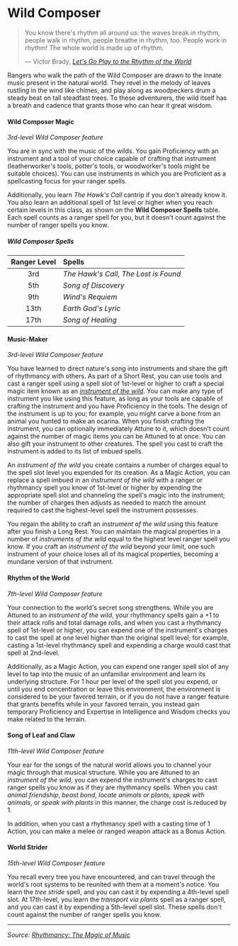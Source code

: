# Wild Composer

> You know there's rhythm all around us: the waves break in rhythm, people walk in rhythm, people breathe in rhythm, too. People work in rhythm! The whole world is made up of rhythm.
>
> — Victor Brady, _[Let's Go Play to the Rhythm of the World](https://youtu.be/g1zNAbrU1zM)_

Rangers who walk the path of the Wild Composer are drawn to the innate music present in the natural world. They revel in the melody of leaves rustling in the wind like chimes, and play along as woodpeckers drum a steady beat on tall steadfast trees. To these adventurers, the wild itself has a breath and cadence that grants those who can hear it great wisdom.

#### Wild Composer Magic

_3rd-level Wild Composer feature_

You are in sync with the music of the wilds. You gain Proficiency with an instrument and a tool of your choice capable of crafting that instrument (leatherworker's tools, potter's tools, or woodworker's tools might be suitable choices). You can use instruments in which you are Proficient as a spellcasting focus for your ranger spells.

Additionally, you learn _The Hawk's Call_ cantrip if you don't already know it. You also learn an additional spell of 1st level or higher when you reach certain levels in this class, as shown on the **Wild Composer Spells** table. Each spell counts as a ranger spell for you, but it doesn't count against the number of ranger spells you know.

##### Wild Composer Spells
| Ranger Level | Spells |
|:-:|:-|
| 3rd  | _The Hawk's Call_, _The Lost is Found_ |
| 5th  | _Song of Discovery_ |
| 9th  | _Wind's Requiem_ |
| 13th | _Earth God's Lyric_ |
| 17th | _Song of Healing_ |

#### Music-Maker

_3rd-level Wild Composer feature_

You have learned to direct nature's song into instruments and share the gift of rhythmancy with others. As part of a Short Rest, you can use tools and cast a ranger spell using a spell slot of 1st-level or higher to craft a special magic item known as an _[instrument of the wild](https://github.com/mpanighetti/dnd5e-magic-items/blob/main/instruments/instrument-of-the-wild.md)_. You can make any type of instrument you like using this feature, as long as your tools are capable of crafting the instrument and you have Proficiency in the tools. The design of the instrument is up to you; for example, you might carve a bone from an animal you hunted to make an ocarina. When you finish crafting the instrument, you can optionally immediately Attune to it, which doesn't count against the number of magic items you can be Attuned to at once. You can also gift your instrument to other creatures. The spell you cast to craft the instrument is added to its list of imbued spells.

An _instrument of the wild_ you create contains a number of charges equal to the spell slot level you expended for its creation. As a Magic Action, you can replace a spell imbued in an _instrument of the wild_ with a ranger or rhythmancy spell you know of 1st-level or higher by expending the appropriate spell slot and channeling the spell's magic into the instrument; the number of charges then adjusts as needed to match the amount required to cast the highest-level spell the instrument possesses.

You regain the ability to craft an _instrument of the wild_ using this feature after you finish a Long Rest. You can maintain the magical properties in a number of _instruments of the wild_ equal to the highest level ranger spell you know. If you craft an _instrument of the wild_ beyond your limit, one such instrument of your choice loses all of its magical properties, becoming a mundane version of that instrument.

#### Rhythm of the World

_7th-level Wild Composer feature_

Your connection to the world's secret song strengthens. While you are Attuned to an _instrument of the wild_, your rhythmancy spells gain a +1 to their attack rolls and total damage rolls, and when you cast a rhythmancy spell of 1st-level or higher, you can expend one of the instrument's charges to cast the spell at one level higher than the original spell level; for example, casting a 1st-level rhythmancy spell and expending a charge would cast that spell at 2nd-level.

Additionally, as a Magic Action, you can expend one ranger spell slot of any level to tap into the music of an unfamiliar environment and learn its underlying structure. For 1 hour per level of the spell slot you expend, or until you end concentration or leave this environment, the environment is considered to be your favored terrain, or if you do not have a ranger feature that grants benefits while in your favored terrain, you instead gain temporary Proficiency and Expertise in Intelligence and Wisdom checks you make related to the terrain.

#### Song of Leaf and Claw

_11th-level Wild Composer feature_

Your ear for the songs of the natural world allows you to channel your magic through that musical structure. While you are Attuned to an _instrument of the wild_, you can expend the instrument's charges to cast ranger spells you know as if they are rhythmancy spells. When you cast _animal friendship_, _beast bond_, _locate animals or plants_, _speak with animals_, or _speak with plants_ in this manner, the charge cost is reduced by 1.

In addition, when you cast a rhythmancy spell with a casting time of 1 Action, you can make a melee or ranged weapon attack as a Bonus Action.

#### World Strider

_15th-level Wild Composer feature_

You recall every tree you have encountered, and can travel through the world's root systems to be reunited with them at a moment's notice. You learn the _tree stride_ spell, and you can cast it by expending a 4th-level spell slot. At 17th-level, you learn the _transport via plants_ spell as a ranger spell, and you can cast it by expending a 5th-level spell slot. These spells don't count against the number of ranger spells you know.

---

_Source: [Rhythmancy: The Magic of Music](https://github.com/mpanighetti/dnd5e-rhythmancy)_
